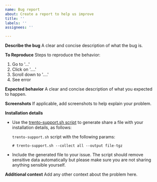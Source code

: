 ```yaml
---
name: Bug report
about: Create a report to help us improve
title: ''
labels: ''
assignees: ''

---
```


**Describe the bug**
A clear and concise description of what the bug is.

**To Reproduce**
Steps to reproduce the behavior:

1. Go to '...'
2. Click on '....'
3. Scroll down to '....'
4. See error

**Expected behavior**
A clear and concise description of what you expected to happen.

**Screenshots**
If applicable, add screenshots to help explain your problem.

**Installation details**

- Use the [trento-support.sh script](https://github.com/trento-project/helm-charts/blob/main/scripts/trento-support.sh) to generate share a file with your installation details, as follows:

    `trento-support.sh` script with the following params:

    ```console
    # trento-support.sh --collect all --output file-tgz
    ```

- Include the generated file to your issue. The script should remove sensitive data
   automatically but please make sure you are not sharing anything sensible yourself.

**Additional context**
Add any other context about the problem here.
